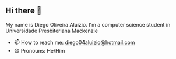 ## Hi there 👋

My name is Diego Oliveira Aluizio. I'm a computer science student in Universidade Presbiteriana Mackenzie

- 📫 How to reach me: diego04aluizio@hotmail.com
- 😄 Pronouns: He/Him


<!--
**DiegoAluizio/DiegoAluizio** is a ✨ _special_ ✨ repository because its `README.md` (this file) appears on your GitHub profile.

Here are some ideas to get you started:

- 🔭 I’m currently working on ...
- 🌱 I’m currently learning ...
- 👯 I’m looking to collaborate on ...
- 🤔 I’m looking for help with ...
- 💬 Ask me about ...
- 📫 How to reach me: ...
- 😄 Pronouns: ...
- ⚡ Fun fact: ...

para continuar depois: https://www.alura.com.br/artigos/como-criar-um-readme-para-seu-perfil-github
-->

